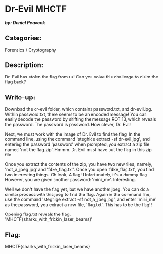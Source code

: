 # Dr-Evil MHCTF
##### by: Daniel Peacock

## Categories: 
Forensics / Cryptography
## Description:
Dr. Evil has stolen the flag from us! Can you solve this challenge to claim the flag back?

## Write-up:
Download the dr-evil folder, which contains password.txt, and dr-evil.jpg. 
Within password.txt, there seems to be an encoded message! You can easily decode the password by shifting the message ROT 13, which reveals the password. The password is password. How clever, Dr. Evil!

Next, we must work with the image of Dr. Evil to find the flag. In the command line, using the command 'steghide extract -sf dr-evil.jpg', and entering the password 'password' when prompted, you extract a zip file named 'not the flag.zip'. Hmmm. Dr. Evil must have put the flag in this zip file. 

Once you extract the contents of the zip, you have two new files, namely, 'not_a_jpeg.jpg' and 'f4ke_flag.txt'. Once you open 'f4ke_flag.txt', you find two interesting things. Oh look, A flag! Unfortunately, it's a dummy flag. However, you are given another password: 'mini_me'. Interesting.

Well we don't have the flag yet, but we have another jpeg. You can do a similar process with this jpeg to find the flag. Again in the command line, use the command 'steghige extract -sf not_a_jpeg.jpg', and enter 'mini_me' as the password, you extract a new file, 'flag.txt'. This has to be the flag!!

Opening flag.txt reveals the flag, 'MHCTF{sharks_with_frickin_laser_beams}'
## Flag:
MHCTF{sharks_with_frickin_laser_beams}

